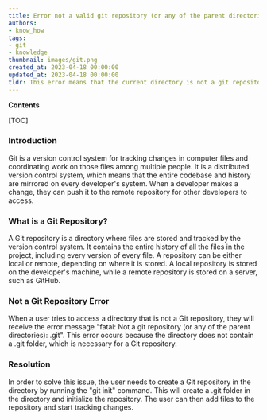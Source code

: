```yaml
---
title: Error not a valid git repository (or any of the parent directories) .git
authors:
- know_how
tags:
- git
- knowledge
thumbnail: images/git.png
created_at: 2023-04-18 00:00:00
updated_at: 2023-04-18 00:00:00
tldr: This error means that the current directory is not a git repository.
---
```


**Contents**

[TOC]

### Introduction

Git is a version control system for tracking changes in computer files and coordinating work on those files among multiple people. It is a distributed version control system, which means that the entire codebase and history are mirrored on every developer's system. When a developer makes a change, they can push it to the remote repository for other developers to access.

### What is a Git Repository?

A Git repository is a directory where files are stored and tracked by the version control system. It contains the entire history of all the files in the project, including every version of every file. A repository can be either local or remote, depending on where it is stored. A local repository is stored on the developer's machine, while a remote repository is stored on a server, such as GitHub.

### Not a Git Repository Error

When a user tries to access a directory that is not a Git repository, they will receive the error message "fatal: Not a git repository (or any of the parent directories): .git". This error occurs because the directory does not contain a .git folder, which is necessary for a Git repository.

### Resolution

In order to solve this issue, the user needs to create a Git repository in the directory by running the "git init" command. This will create a .git folder in the directory and initialize the repository. The user can then add files to the repository and start tracking changes.
